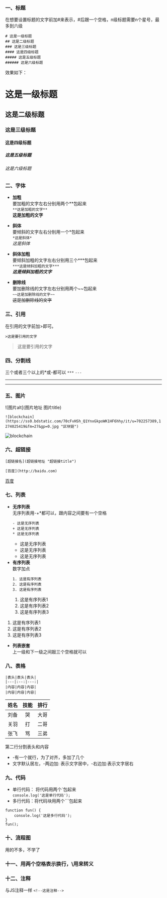 ### 一、标题
在想要设置标题的文字前加#来表示，#后跟一个空格，n级标题需要n个星号，最多到六级

```
# 这是一级标题
## 这是二级标题
### 这是三级标题
#### 这是四级标题
##### 这是五级标题
###### 这是六级标题
```
效果如下：
# 这是一级标题
## 这是二级标题
### 这是三级标题
#### 这是四级标题
##### 这是五级标题
###### 这是六级标题

### 二、字体
- **加粗**  
要加粗的文字左右分别用两个**包起来  
`**这是加粗的文字**`  
**这是加粗的文字**

- **斜体**  
要倾斜的文字左右分别用一个*包起来  
`*这是斜体*`  
*这是斜体*

- **斜体加粗**  
要倾斜加粗的文字左右分别用三个***包起来  
`***这是倾斜加粗的文字***`  
***这是倾斜加粗的文字***

- **删除线**  
要加删除线的文字左右分别用两个~~包起来  
`~~这是加删除线的文字~~`  
~~这是加删除线的文字~~

### 三、引用
在引用的文字前加>即可。

`>这是要引用的文字`
>这是要引用的文字

### 四、分割线
三个或者三个以上的*或-都可以
`***`
`---`
***
---

### 五、图片
![图片alt](图片地址 图片title)

`![blockchain](https://ss0.bdstatic.com/70cFvHSh_Q1YnxGkpoWK1HF6hhy/it/u=702257389,1274025419&fm=27&gp=0.jpg "区块链")`

![blockchain](https://ss0.bdstatic.com/70cFvHSh_Q1YnxGkpoWK1HF6hhy/it/u=702257389,1274025419&fm=27&gp=0.jpg "区块链")

### 六、超链接
`[超链接名](超链接地址 "超链接title")`

`[百度](http://baidu.com)`

[百度](http://baidu.com)

### 七、列表
- **无序列表**  
    无序列表用-+*都可以，跟内容之间要有一个空格
   ```
   - 这是无序列表
   + 这是无序列表
   * 这是无序列表
   ```
   - 这是无序列表
   + 这是无序列表
   * 这是无序列表
- **有序列表**  
  数字加点
   ```
   1. 这是有序列表
   2. 这是有序列表
   3. 这是有序列表
   ```
   1. 这是有序列表1
   2. 这是有序列表2
   3. 这是有序列表3
1. 这是有序列表1
2. 这是有序列表2
3. 这是有序列表3
- **列表嵌套**  
上一级和下一级之间敲三个空格就可以

### 八、表格
```
|表头|表头|表头|
|---|:--:|---:|
|内容|内容|内容|
|内容|内容|内容|
```
|姓名|技能|排行|
|:--|:--:|--:|
|刘备|哭|大哥|
|关羽|打|二哥|
|张飞|骂|三弟|
第二行分割表头和内容
- -有一个就行，为了对齐，多加了几个  
- 文字默认居左，-两边加: 表示文字居中，-右边加:表示文字居右

### 九、代码
- 单行代码： 将代码用两个\`包起来  
`console.log('这是单行代码');`  
- 多行代码：将代码块用两个\```包起来 
```
function fun() {
    console.log('这是多行代码');
}
fun();
```
### 十、流程图   
用的不多，不学了

### 十一、用两个空格表示换行，\用来转义

### 十二、注释
与JS注释一样
`<!--这是注释-->`
<!--这是注释-->

